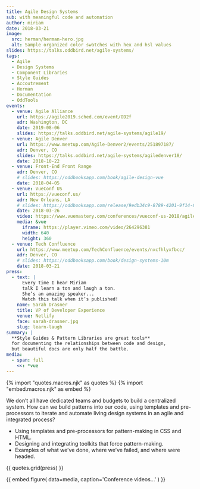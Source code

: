 ```yaml
---
title: Agile Design Systems
sub: with meaningful code and automation
author: miriam
date: 2018-03-21
image:
  src: herman/herman-hero.jpg
  alt: Sample organized color swatches with hex and hsl values
slides: https://talks.oddbird.net/agile-systems/
tags:
  - Agile
  - Design Systems
  - Component Libraries
  - Style Guides
  - Accoutrement
  - Herman
  - Documentation
  - OddTools
events:
  - venue: Agile Alliance
    url: https://agile2019.sched.com/event/OD2f
    adr: Washington, DC
    date: 2019-08-06
    slides: https://talks.oddbird.net/agile-systems/agile19/
  - venue: Agile Denver
    url: https://www.meetup.com/Agile-Denver2/events/251897187/
    adr: Denver, CO
    slides: https://talks.oddbird.net/agile-systems/agiledenver18/
    date: 2018-10-22
  - venue: Front-End Front Range
    adr: Denver, CO
    # slides: https://oddbooksapp.com/book/agile-design-vue
    date: 2018-04-05
  - venue: VueConf US
    url: https://vueconf.us/
    adr: New Orleans, LA
    # slides: https://oddbooksapp.com/release/9edb34c9-8789-4201-9f14-64bf5ab11b0a
    date: 2018-03-26
    video: https://www.vuemastery.com/conferences/vueconf-us-2018/agile-design-systems-in-vue-miriam-suzanne/
    media: &vue
      iframe: https://player.vimeo.com/video/264296381
      width: 640
      height: 360
  - venue: Tech Confluence
    url: https://www.meetup.com/TechConfluence/events/nxcfhlyxfbcc/
    adr: Denver, CO
    # slides: https://oddbooksapp.com/book/design-systems-10m
    date: 2018-03-21
press:
  - text: |
      Every time I hear Miriam
      talk I learn a ton and laugh a ton.
      She’s an amazing speaker...
      Watch this talk when it’s published!
    name: Sarah Drasner
    title: VP of Developer Experience
    venue: Netlify
    face: sarah-drasner.jpg
    slug: learn-laugh
summary: |
  **Style Guides & Pattern Libraries are great tools**
  for documenting the relationships between code and design,
  but beautiful docs are only half the battle.
media:
  - span: full
    <<: *vue
---
```


{% import "quotes.macros.njk" as quotes %}
{% import "embed.macros.njk" as embed %}

We don’t all have dedicated teams and budgets
to build a centralized system.
How can we build patterns into our code,
using templates and pre-processors to iterate and automate
living design systems in an agile and integrated process?

- Using templates and pre-processors for pattern-making in CSS and HTML.
- Designing and integrating toolkits that force pattern-making.
- Examples of what we’ve done, where we’ve failed, and where were headed.

{{ quotes.grid(press) }}

{{ embed.figure(
  data=media,
  caption='Conference videos...'
) }}
